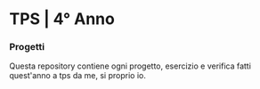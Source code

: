 # TPS | 4° Anno

### Progetti
Questa repository contiene ogni progetto, esercizio e verifica fatti quest'anno a tps da me, si proprio io.